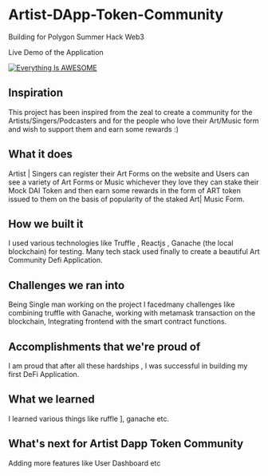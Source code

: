 # Artist-DApp-Token-Community
Building for Polygon Summer Hack Web3 

Live Demo of the Application 

[![Everything Is AWESOME](https://img.youtube.com/vi/StTqXEQ2l-Y/0.jpg)](https://youtu.be/P63MMDTNafk "ARTIST DAPP")

## Inspiration
This project has been inspired from the zeal to create a community for the Artists/Singers/Podcasters and for the people who love their Art/Music form and wish to support them and earn some rewards :)
## What it does
Artist | Singers can register their Art Forms on the website and Users can see a variety of Art Forms or Music whichever they love they can stake their Mock DAI Token and then earn some rewards in the form of ART token issued to them on the basis of popularity of the staked Art| Music Form.
## How we built it
I used various technologies like Truffle , Reactjs , Ganache (the local blockchain) for testing.
Many tech stack used finally to create a beautiful Art Community Defi Application.
## Challenges we ran into
Being Single man working on the project I facedmany challenges like combining truffle with Ganache,
working with metamask transaction on the blockchain,
Integrating frontend with the smart contract functions.
## Accomplishments that we're proud of
I am proud that after all these hardships , I was successful in building my first DeFi Application.
## What we learned
I learned various things like ruffle ], ganache etc.
## What's next for Artist Dapp Token Community
Adding more features like User Dashboard etc
